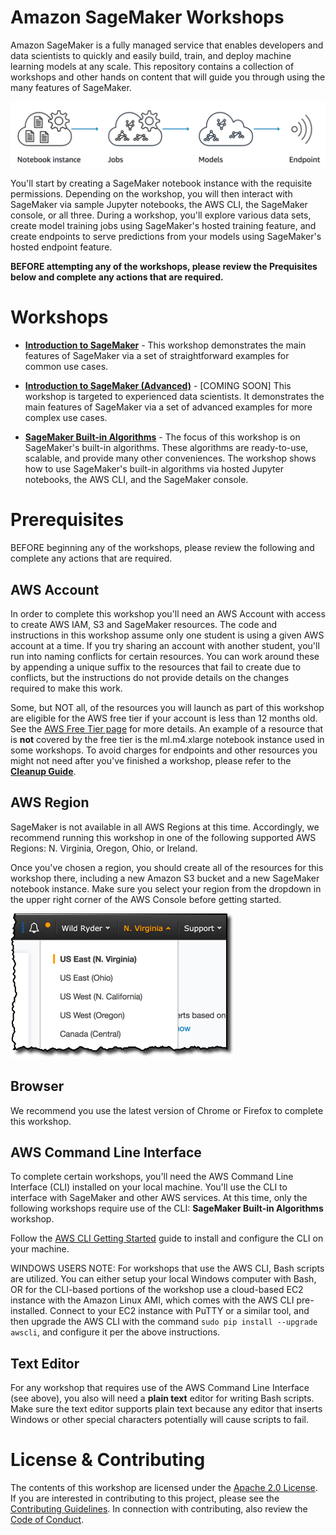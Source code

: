 # Amazon SageMaker Workshops

Amazon SageMaker is a fully managed service that enables developers and data scientists to quickly and easily build, train, and deploy machine learning models at any scale. This repository contains a collection of workshops and other hands on content that will guide you through using the many features of SageMaker.  

![Overview](./images/overview.png)

You'll start by creating a SageMaker notebook instance with the requisite permissions. Depending on the workshop, you will then interact with SageMaker via sample Jupyter notebooks, the AWS CLI, the SageMaker console, or all three. During a workshop, you'll explore various data sets, create model training jobs using SageMaker's hosted training feature, and create endpoints to serve predictions from your models using SageMaker's hosted endpoint feature.  

**BEFORE attempting any of the workshops, please review the Prequisites below and complete any actions that are required.**

# Workshops

- [**Introduction to SageMaker**](Introduction) - This workshop demonstrates the main features of SageMaker via a set of straightforward examples for common use cases.


- [**Introduction to SageMaker (Advanced)**](Introduction-Advanced) - [COMING SOON] This workshop is targeted to experienced data scientists. It demonstrates the main features of SageMaker via a set of advanced examples for more complex use cases.


- [**SageMaker Built-in Algorithms**](Built-in-Algorithms) - The focus of this workshop is on SageMaker's built-in algorithms. These algorithms are ready-to-use, scalable, and provide many other conveniences. The workshop shows how to use SageMaker's built-in algorithms via hosted Jupyter notebooks, the AWS CLI, and the SageMaker console.

# Prerequisites

BEFORE beginning any of the workshops, please review the following and complete any actions that are required.

## AWS Account

In order to complete this workshop you'll need an AWS Account with access to create AWS IAM, S3 and SageMaker resources. The code and instructions in this workshop assume only one student is using a given AWS account at a time. If you try sharing an account with another student, you'll run into naming conflicts for certain resources. You can work around these by appending a unique suffix to the resources that fail to create due to conflicts, but the instructions do not provide details on the changes required to make this work.

Some, but NOT all, of the resources you will launch as part of this workshop are eligible for the AWS free tier if your account is less than 12 months old. See the [AWS Free Tier page](https://aws.amazon.com/free/) for more details. An example of a resource that is **not** covered by the free tier is the ml.m4.xlarge notebook instance used in some workshops. To avoid charges for endpoints and other resources you might not need after you've finished a workshop, please refer to the [**Cleanup Guide**](./CleanupGuide). 

## AWS Region

SageMaker is not available in all AWS Regions at this time.  Accordingly, we recommend running this workshop in one of the following supported AWS Regions:  N. Virginia, Oregon, Ohio, or Ireland.

Once you've chosen a region, you should create all of the resources for this workshop there, including a new Amazon S3 bucket and a new SageMaker notebook instance. Make sure you select your region from the dropdown in the upper right corner of the AWS Console before getting started.

![Region selection screenshot](./images/region-selection.png)

## Browser

We recommend you use the latest version of Chrome or Firefox to complete this workshop.

## AWS Command Line Interface

To complete certain workshops, you'll need the AWS Command Line Interface (CLI) installed on your local machine. You'll use the CLI to interface with SageMaker and other AWS services. At this time, only the following workshops require use of the CLI:  **SageMaker Built-in Algorithms** workshop.

Follow the [AWS CLI Getting Started](http://docs.aws.amazon.com/cli/latest/userguide/cli-chap-getting-set-up.html) guide to install and configure the CLI on your machine.

WINDOWS USERS NOTE:  For workshops that use the AWS CLI, Bash scripts are utilized. You can either setup your local Windows computer with Bash, OR for the CLI-based portions of the workshop use a cloud-based EC2 instance with the Amazon Linux AMI, which comes with the AWS CLI pre-installed. Connect to your EC2 instance with PuTTY or a similar tool, and then upgrade the AWS CLI with the command `sudo pip install --upgrade awscli`, and configure it per the above instructions.  

## Text Editor

For any workshop that requires use of the AWS Command Line Interface (see above), you also will need a **plain text** editor for writing Bash scripts. Make sure the text editor supports plain text because any editor that inserts Windows or other special characters potentially will cause scripts to fail.


# License & Contributing

The contents of this workshop are licensed under the [Apache 2.0 License](./LICENSE). 
If you are interested in contributing to this project, please see the [Contributing Guidelines](./contributing/CONTRIBUTING.md).  In connection with contributing, also review the [Code of Conduct](./contributing/CODE_OF_CONDUCT.md).


